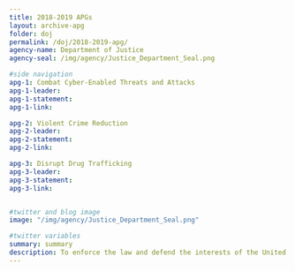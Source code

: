 ```yaml
---
title: 2018-2019 APGs
layout: archive-apg
folder: doj
permalink: /doj/2018-2019-apg/
agency-name: Department of Justice
agency-seal: /img/agency/Justice_Department_Seal.png

#side navigation
apg-1: Combat Cyber-Enabled Threats and Attacks
apg-1-leader:
apg-1-statement:
apg-1-link:

apg-2: Violent Crime Reduction
apg-2-leader:
apg-2-statement:
apg-2-link:

apg-3: Disrupt Drug Trafficking
apg-3-leader:
apg-3-statement:
apg-3-link:


#twitter and blog image
image: "/img/agency/Justice_Department_Seal.png"

#twitter variables
summary: summary
description: To enforce the law and defend the interests of the United States according to the law and to ensure fair and impartial justice for all Americans.
---
```

